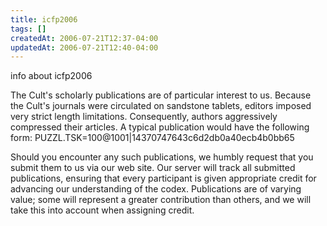 ```yaml
---
title: icfp2006
tags: []
createdAt: 2006-07-21T12:37-04:00
updatedAt: 2006-07-21T12:40-04:00
---
```


info about icfp2006

The Cult's scholarly publications are of particular interest to us. Because the Cult's journals were circulated on sandstone tablets, editors imposed very strict length limitations. Consequently, authors aggressively compressed their articles. A typical publication would have the following form:
PUZZL.TSK=100@1001|14370747643c6d2db0a40ecb4b0bb65

Should you encounter any such publications, we humbly request that you submit them to us via our web site. Our server will track all submitted publications, ensuring that every participant is given appropriate credit for advancing our understanding of the codex. Publications are of varying value; some will represent a greater contribution than others, and we will take this into account when assigning credit.


